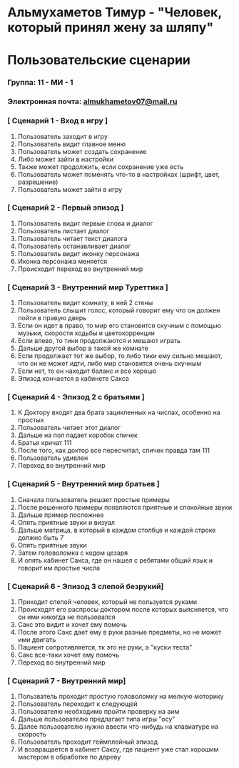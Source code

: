 # Альмухаметов Тимур - "Человек, который принял жену за шляпу"
# Пользовательские сценарии 

### Группа: 11 - МИ - 1
### Электронная почта: almukhametov07@mail.ru


### [ Сценарий 1 - Вход в игру ]
1. Пользователь заходит в игру
2. Пользователь видит главное меню
3. Пользователь может создать сохранение
4. Либо может зайти в настройки
5. Также может продолжить, если сохранение уже есть
6. Пользователь может поменять что-то в настройках (шрифт, цвет, разрешение)
7. Пользователь может зайти в игру


### [ Сценарий 2 - Первый эпизод ]
1. Пользователь видит первые слова и диалог
2. Пользователь листает диалог
3. Пользователь читает текст диалога
4. Пользователь останавливает диалог
5. Пользователь видит иконку персонажа
6. Иконка персонажа меняется
7. Происходит переход во внутренний мир

### [ Сценарий 3 - Внутренний мир Туреттика ]  
1. Пользователь видит комнату, в ней 2 стены
2. Пользователь слышит голос, который говорит ему что он должен пойти в правую дверь
3. Если он идет в право, то мир его становится скучным с помощью музыки, скорости ходьбы и цветокоррекции
4. Если влево, то тики продолжаются и мешают играть
5. Дальше другой выбор в такой же комнате
6. Если продолжает тот же выбор, то либо тики ему сильно мешают, что он не может идти, либо мир становится очень скучным
7. Если нет, то он находит баланс и все хорошо
8. Эпизод кончается в кабинете Сакса

### [ Сценарий 4 - Эпизод 2 с братьями ]  
1. К Доктору входят два брата зацикленных на числах, особенно на простых
2. Пользователь читает этот диалог
3. Дальше на пол падает коробок спичек
4. Братья кричат 111
5. После того, как доктор все пересчитал, спичек правда там 111
6. Пользователь удивлен
7. Переход во внутренний мир

### [ Сценарий 5 - Внутренний мир братьев ]
1. Сначала пользователь решает простые примеры
2. После решенного примеры появляются приятные и спокойные звуки
3. Дальше пример посложнее
4. Опять приятные звуки и визуал
5. Дальше матрица, в который в каждом столбце и каждой строке должно быть 7
6. Опять приятные звуки
7. Затем головоломка с кодом цезаря
8. И опять кабинет Сакса, где он нашел с ребятами общий язык и говорит им простые числа


### [ Сценарий 6 - Эпизод 3 слепой безрукий]
1. Приходит слепой человек, который не пользуется руками
2. Происходят его распросы доктором после которых выясняется, что он ими никогда не пользовался
3. Сакс это видит и хочет ему помочь
4. После этого Сакс дает ему в руки разные предметы, но не может ими двигать
5. Пациент сопротивляется, тк это не руки, а "куски теста"
6. Сакс все-таки хочет ему помочь
7. Переход во внутренний мир

### [ Сценарий 7 - Внутренний мир]
1. Пользватель проходит простую головоломку на мелкую моторику
2. Пользователь переходит к следующей
3. Пользователю необходимо пройти проверку на аим
4. Дальше пользователю предлагает типа игры "осу"
5. Далее пользователю нужно ввести что-нибудь на клавиатуре на скорость
6. Пользователь проходит геймплейный эпизод
7. И возвращается в кабинет Саксу, где пациент уже стал хорошим мастером в обработке по дереву



























